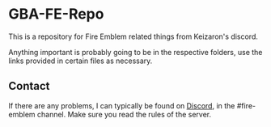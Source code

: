 # GBA-FE-Repo

This is a repository for Fire Emblem related things from Keizaron's discord.

Anything important is probably going to be in the respective folders, use the links provided in certain files as necessary.

## Contact

If there are any problems, I can typically be found on [Discord](https://discord.gg/keizaron), in the #fire-emblem channel. Make sure you read the rules of the server.
